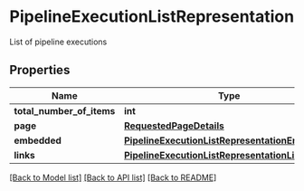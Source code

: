 # PipelineExecutionListRepresentation

List of pipeline executions
## Properties
Name | Type | Description | Notes
------------ | ------------- | ------------- | -------------
**total_number_of_items** | **int** |  | [optional] 
**page** | [**RequestedPageDetails**](RequestedPageDetails.md) |  | [optional] 
**embedded** | [**PipelineExecutionListRepresentationEmbedded**](PipelineExecutionListRepresentationEmbedded.md) |  | [optional] 
**links** | [**PipelineExecutionListRepresentationLinks**](PipelineExecutionListRepresentationLinks.md) |  | [optional] 

[[Back to Model list]](../README.md#documentation-for-models) [[Back to API list]](../README.md#documentation-for-api-endpoints) [[Back to README]](../README.md)


